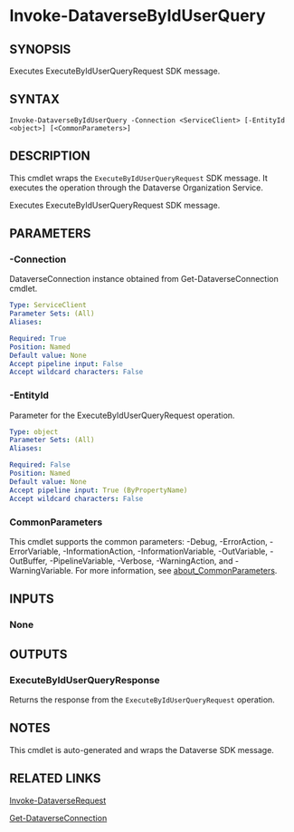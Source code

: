 # Invoke-DataverseByIdUserQuery

## SYNOPSIS
Executes ExecuteByIdUserQueryRequest SDK message.

## SYNTAX

```
Invoke-DataverseByIdUserQuery -Connection <ServiceClient> [-EntityId <object>] [<CommonParameters>]
```

## DESCRIPTION

This cmdlet wraps the `ExecuteByIdUserQueryRequest` SDK message. It executes the operation through the Dataverse Organization Service.

Executes ExecuteByIdUserQueryRequest SDK message.

## PARAMETERS

### -Connection
DataverseConnection instance obtained from Get-DataverseConnection cmdlet.

```yaml
Type: ServiceClient
Parameter Sets: (All)
Aliases:

Required: True
Position: Named
Default value: None
Accept pipeline input: False
Accept wildcard characters: False
```
### -EntityId
Parameter for the ExecuteByIdUserQueryRequest operation.

```yaml
Type: object
Parameter Sets: (All)
Aliases:

Required: False
Position: Named
Default value: None
Accept pipeline input: True (ByPropertyName)
Accept wildcard characters: False
```
### CommonParameters
This cmdlet supports the common parameters: -Debug, -ErrorAction, -ErrorVariable, -InformationAction, -InformationVariable, -OutVariable, -OutBuffer, -PipelineVariable, -Verbose, -WarningAction, and -WarningVariable. For more information, see [about_CommonParameters](http://go.microsoft.com/fwlink/?LinkID=113216).

## INPUTS

### None

## OUTPUTS

### ExecuteByIdUserQueryResponse

Returns the response from the `ExecuteByIdUserQueryRequest` operation.

## NOTES

This cmdlet is auto-generated and wraps the Dataverse SDK message.

## RELATED LINKS

[Invoke-DataverseRequest](Invoke-DataverseRequest.md)

[Get-DataverseConnection](Get-DataverseConnection.md)
